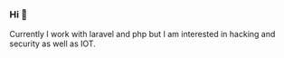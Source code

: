 ### Hi 👋


Currently I work with laravel and php 
but I am interested in hacking and security as well as IOT.


